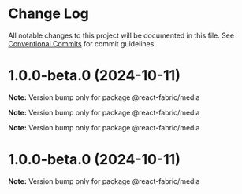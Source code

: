 # Change Log

All notable changes to this project will be documented in this file.
See [Conventional Commits](https://conventionalcommits.org) for commit guidelines.

# 1.0.0-beta.0 (2024-10-11)

**Note:** Version bump only for package @react-fabric/media

**Note:** Version bump only for package @react-fabric/media

**Note:** Version bump only for package @react-fabric/media

# 1.0.0-beta.0 (2024-10-11)

**Note:** Version bump only for package @react-fabric/media
